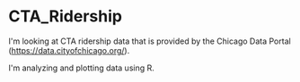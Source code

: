 # CTA_Ridership

I'm looking at CTA ridership data that is provided by the Chicago Data Portal (https://data.cityofchicago.org/). 

I'm analyzing and plotting data using R.
